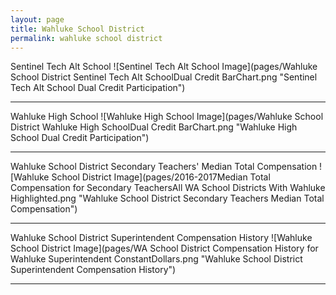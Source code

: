 ```yaml
---
layout: page
title: Wahluke School District
permalink: wahluke school district
---
```



Sentinel Tech Alt School
![Sentinel Tech Alt School Image](pages/Wahluke School District Sentinel Tech Alt SchoolDual Credit BarChart.png "Sentinel Tech Alt School Dual Credit Participation")

___

Wahluke High School
![Wahluke High School Image](pages/Wahluke School District Wahluke High SchoolDual Credit BarChart.png "Wahluke High School Dual Credit Participation")

___

Wahluke School District Secondary Teachers' Median Total Compensation
![Wahluke School District Image](pages/2016-2017Median Total Compensation for Secondary TeachersAll WA School Districts With Wahluke Highlighted.png "Wahluke School District Secondary Teachers Median Total Compensation")

___

Wahluke School District Superintendent Compensation History
![Wahluke School District Image](pages/WA School District Compensation History for Wahluke Superintendent ConstantDollars.png "Wahluke School District Superintendent Compensation History")

___

